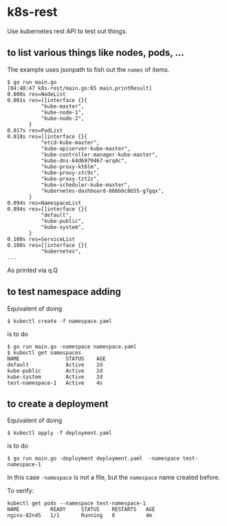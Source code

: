 # k8s-rest

Use kubernetes rest API to test out things.
 

## to list various things like nodes, pods, ...

The example uses jsonpath to fish out the `names` of items.

```
$ go run main.go
[04:48:47 k8s-rest/main.go:65 main.printResult]                                 
0.000s res=NodeList                                                             
0.001s res=[]interface {}{                                                      
           "kube-master",                                                       
           "kube-node-1",
           "kube-node-2",
       }
0.017s res=PodList
0.018s res=[]interface {}{
           "etcd-kube-master",
           "kube-apiserver-kube-master",
           "kube-controller-manager-kube-master",
           "kube-dns-64d6979467-wrq4c",
           "kube-proxy-kt6lm",
           "kube-proxy-stc9s",
           "kube-proxy-tzt2z",
           "kube-scheduler-kube-master",
           "kubernetes-dashboard-866bbc8b55-g7gqx",
       }
0.094s res=NamespaceList
0.094s res=[]interface {}{
           "default",
           "kube-public",
           "kube-system",
       }
0.100s res=ServiceList
0.100s res=[]interface {}{
           "kubernetes",
...
```


As printed via q.Q


## to test namespace adding

Equivalent of doing 

```
$ kubectl create -f namespace.yaml
```

is to do

```
$ go run main.go -namespace namespace.yaml
$ kubectl get namespaces
NAME               STATUS    AGE
default            Active    2d
kube-public        Active    2d
kube-system        Active    2d
test-namespace-1   Active    4s
```


## to create a deployment

Equivalent of doing

```
$ kubectl apply -f deployment.yaml
```

is to do

```
$ go run main.go -deployment deployment.yaml  -namespace test-namespace-1
```

In this case `-namespace` is not a file, but the `namespace` name 
created before.  

To verify:

```
kubectl get pods --namespace test-namespace-1
NAME          READY     STATUS    RESTARTS   AGE
nginx-82n45   1/1       Running   0          4m
```


